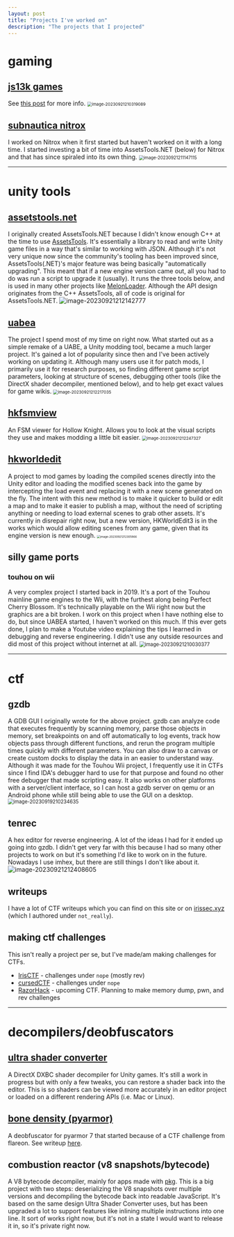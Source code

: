 ```yaml
---
layout: post
title: "Projects I've worked on"
description: "The projects that I projected"
---
```


# gaming
## [js13k games](https://js13kgames.com)
See [this post](/2022/09/27/js13kgames.html) for more info.
<img src="/uploads/2023/09/19/image-20230921210319089.png" alt="image-20230921210319089" style="zoom:67%;" />

## [subnautica nitrox](https://nitrox.rux.gg/)
I worked on Nitrox when it first started but haven't worked on it with a long time. I started investing a bit of time into AssetsTools.NET (below) for Nitrox and that has since spiraled into its own thing.
<img src="/uploads/2023/09/19/image-20230921211147115.png" alt="image-20230921211147115" style="zoom:70%;" />

---

# unity tools
## [assetstools.net](https://github.com/nesrak1/AssetsTools.NET/tree/upd21-with-inst)
I originally created AssetsTools.NET because I didn't know enough C++ at the time to use [AssetsTools](https://github.com/SeriousCache/UABE/tree/master/AssetsTools). It's essentially a library to read and write Unity game files in a way that's similar to working with JSON. Although it's not very unique now since the community's tooling has been improved since, AssetsTools(.NET)'s major feature was being basically "automatically upgrading". This meant that if a new engine version came out, all you had to do was run a script to upgrade it (usually). It runs the three tools below, and is used in many other projects like [MelonLoader](https://melonwiki.xyz/). Although the API design originates from the C++ AssetsTools, all of code is original for AssetsTools.NET.
<img src="/uploads/2023/09/19/image-20230921212142777.png" alt="image-20230921212142777" />

## [uabea](https://github.com/nesrak1/UABEA)
The project I spend most of my time on right now. What started out as a simple remake of a UABE, a Unity modding tool, became a much larger project. It's gained a lot of popularity since then and I've been actively working on updating it. Although many users use it for patch mods, I primarily use it for research purposes, so finding different game script parameters, looking at structure of scenes, debugging other tools (like the DirectX shader decompiler, mentioned below), and to help get exact values for game wikis.
<img src="/uploads/2023/09/19/image-20230921212217035.png" alt="image-20230921212217035" style="zoom:67%;" />

## [hkfsmview](https://github.com/nesrak1/FSMViewAvalonia)
An FSM viewer for Hollow Knight. Allows you to look at the visual scripts they use and makes modding a little bit easier.
<img src="/uploads/2023/09/19/image-20230921212247327.png" alt="image-20230921212247327" style="zoom:67%;" />

## [hkworldedit](https://github.com/nesrak1/HKWorldEdit2)
A project to mod games by loading the compiled scenes directly into the Unity editor and loading the modified scenes back into the game by intercepting the load event and replacing it with a new scene generated on the fly. The intent with this new method is to make it quicker to build or edit a map and to make it easier to publish a map, without the need of scripting anything or needing to load external scenes to grab other assets. It's currently in disrepair right now, but a new version, HKWorldEdit3 is in the works which would allow editing scenes from any game, given that its engine version is new enough.
<img src="/uploads/2023/09/19/image-20230921212305866.png" alt="image-20230921212305866" style="zoom:45%;" />

## silly game ports
### touhou on wii
A very complex project I started back in 2019. It's a port of the Touhou mainline game engines to the Wii, with the furthest along being Perfect Cherry Blossom. It's technically playable on the Wii right now but the graphics are a bit broken. I work on this project when I have nothing else to do, but since UABEA started, I haven't worked on this much. If this ever gets done, I plan to make a Youtube video explaining the tips I learned in debugging and reverse engineering. I didn't use any outside resources and did most of this project without internet at all.
<img src="/uploads/2023/09/19/image-20230921210030377.png" alt="image-20230921210030377" style="zoom:80%;" />

---

# ctf
## gzdb
A GDB GUI I originally wrote for the above project. gzdb can analyze code that executes frequently by scanning memory, parse those objects in memory, set breakpoints on and off automatically to log events, track how objects pass through different functions, and rerun the program multiple times quickly with different parameters. You can also draw to a canvas or create custom docks to display the data in an easier to understand way. Although it was made for the Touhou Wii project, I frequently use it in CTFs since I find IDA's debugger hard to use for that purpose and found no other free debugger that made scripting easy. It also works on other platforms with a server/client interface, so I can host a gzdb server on qemu or an Android phone while still being able to use the GUI on a desktop.
<img src="/uploads/2023/09/19/image-20230919210234635.png" alt="image-20230919210234635" style="zoom:80%;" />

## tenrec
A hex editor for reverse engineering. A lot of the ideas I had for it ended up going into gzdb. I didn't get very far with this because I had so many other projects to work on but it's something I'd like to work on in the future. Nowadays I use imhex, but there are still things I don't like about it.
![image-20230921212408605](/uploads/2023/09/19/image-20230921212408605.png)

## writeups
I have a lot of CTF writeups which you can find on this site or on [irissec.xyz](https://irissec.xyz) (which I authored under `not_really`).

## making ctf challenges
This isn't really a project per se, but I've made/am making challenges for CTFs.
  - [IrisCTF](https://2023.irisc.tf/home.html) - challenges under `nope` (mostly rev)
  - [cursedCTF](https://2023.cursedc.tf/challs) - challenges under `nope`
  - [RazorHack](https://razorhack.org/) - upcoming CTF. Planning to make memory dump, pwn, and rev challenges

---

# decompilers/deobfuscators
## [ultra shader converter](https://github.com/AssetRipper/AssetRipper/tree/master/Source/AssetRipper.Export.Modules.Shader/UltraShaderConverter)
A DirectX DXBC shader decompiler for Unity games. It's still a work in progress but with only a few tweaks, you can restore a shader back into the editor. This is so shaders can be viewed more accurately in an editor project or loaded on a different rendering APIs (i.e. Mac or Linux).

## [bone density (pyarmor)](https://github.com/nesrak1/bonedensity)
A deobfuscator for pyarmor 7 that started because of a CTF challenge from flareon. See writeup [here](/2022/11/13/flareon09-11.html).

## combustion reactor (v8 snapshots/bytecode)
A V8 bytecode decompiler, mainly for apps made with [pkg](https://github.com/vercel/pkg). This is a big project with two steps: deserializing the V8 snapshots over multiple versions and decompiling the bytecode back into readable JavaScript. It's based on the same design Ultra Shader Converter uses, but has been upgraded a lot to support features like inlining multiple instructions into one line. It sort of works right now, but it's not in a state I would want to release it in, so it's private right now.